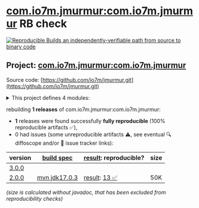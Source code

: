 [com.io7m.jmurmur:com.io7m.jmurmur](https://central.sonatype.com/artifact/com.io7m.jmurmur/com.io7m.jmurmur/versions) RB check
=======

[![Reproducible Builds](https://reproducible-builds.org/images/logos/rb.svg) an independently-verifiable path from source to binary code](https://reproducible-builds.org/)

## Project: [com.io7m.jmurmur:com.io7m.jmurmur](https://central.sonatype.com/artifact/com.io7m.jmurmur/com.io7m.jmurmur/versions)

Source code: [https://github.com/io7m/jmurmur.git](https://github.com/io7m/jmurmur.git)

<details><summary>This project defines 4 modules:</summary>

* [com.io7m.jmurmur:com.io7m.jmurmur](https://central.sonatype.com/artifact/com.io7m.jmurmur/com.io7m.jmurmur/2.0.0)
* [com.io7m.jmurmur:com.io7m.jmurmur.core](https://central.sonatype.com/artifact/com.io7m.jmurmur/com.io7m.jmurmur.core/2.0.0)
* [com.io7m.jmurmur:com.io7m.jmurmur.documentation](https://central.sonatype.com/artifact/com.io7m.jmurmur/com.io7m.jmurmur.documentation/2.0.0)
* [com.io7m.jmurmur:com.io7m.jmurmur.tests](https://central.sonatype.com/artifact/com.io7m.jmurmur/com.io7m.jmurmur.tests/2.0.0)
</details>

rebuilding **1 releases** of com.io7m.jmurmur:com.io7m.jmurmur:
- **1** releases were found successfully **fully reproducible** (100% reproducible artifacts :white_check_mark:),
- 0 had issues (some unreproducible artifacts :warning:, see eventual :mag: diffoscope and/or :memo: issue tracker links):

| version | [build spec](/BUILDSPEC.md) | [result](https://reproducible-builds.org/docs/jvm/): reproducible? | size |
| -- | --------- | ------ | -- |
| [3.0.0](https://central.sonatype.com/artifact/com.io7m.jmurmur/com.io7m.jmurmur/3.0.0/pom) | | | |
| [2.0.0](https://central.sonatype.com/artifact/com.io7m.jmurmur/com.io7m.jmurmur/2.0.0/pom) | [mvn jdk17.0.3](com.io7m.jmurmur-2.0.0.buildspec) | [result](com.io7m.jmurmur-2.0.0.buildinfo): [13 :white_check_mark: ](com.io7m.jmurmur-2.0.0.buildcompare) | 50K |

<i>(size is calculated without javadoc, that has been excluded from reproducibility checks)</i>
